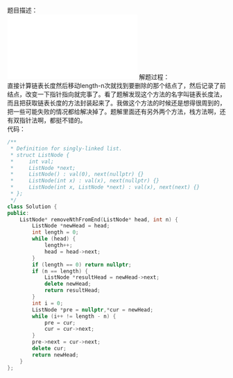 题目描述：  
![image](/basicaldatastructure/linkedlist/code/removeNthFromEnd.md)
解题过程：  
直接计算链表长度然后移动length-n次就找到要删除的那个结点了，然后记录了前结点，改变一下指针指向就完事了。看了题解发现这个方法的名字叫链表长度法，而且把获取链表长度的方法封装起来了。我做这个方法的时候还是想得很周到的，把一些可能失败的情况都给解决掉了。题解里面还有另外两个方法，栈方法啊，还有双指针法啊，都挺不错的。  
代码：  
```cpp
/**
 * Definition for singly-linked list.
 * struct ListNode {
 *     int val;
 *     ListNode *next;
 *     ListNode() : val(0), next(nullptr) {}
 *     ListNode(int x) : val(x), next(nullptr) {}
 *     ListNode(int x, ListNode *next) : val(x), next(next) {}
 * };
 */
class Solution {
public:
    ListNode* removeNthFromEnd(ListNode* head, int n) {
        ListNode *newHead = head;
        int length = 0;
        while (head) {
            length++;
            head = head->next;
        }
        if (length == 0) return nullptr;
        if (n == length) {
            ListNode *resultHead = newHead->next;
            delete newHead;
            return resultHead;
        }
        int i = 0;
        ListNode *pre = nullptr,*cur = newHead;
        while (i++ != length - n) {
            pre = cur;
            cur = cur->next;
        }
        pre->next = cur->next;
        delete cur;
        return newHead;
    }
};
```